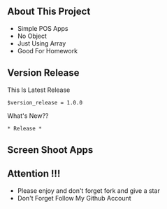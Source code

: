 ## About This Project
- Simple POS Apps
- No Object
- Just Using Array
- Good For Homework

## Version Release
This Is Latest Release

    $version_release = 1.0.0

What's New??

    * Release *

## Screen Shoot Apps

## Attention !!!
- Please enjoy and don't forget fork and give a star
- Don't Forget Follow My Github Account
